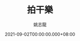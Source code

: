 ---
issue: 444
title: 拍干樂
author: 姚志龍
date: 2021-09-02T00:00:00.000+08:00
topic: 生活
difficulty: 1
wikidata: Q131449299
wikidata_link: https://www.wikidata.org/wiki/Q131449299
author_wikidata_link: https://www.wikidata.org/wiki/Q131448459
author_wikidata: Q131448459
---